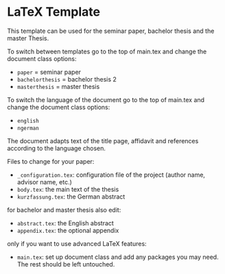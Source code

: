 LaTeX Template 
==============

This template can be used for the seminar paper, bachelor thesis and
the master Thesis.

To switch between templates go to the top of main.tex and change the document class options:

* `paper` =  seminar paper
* `bachelorthesis` = bachelor thesis 2
* `masterthesis` = master thesis

To switch the language of the document go to the top of main.tex and change the document class options: 

* `english` 
* `ngerman`

The document adapts text of the title page, affidavit and references according to the language chosen.


Files to change for your paper:

* `_configuration.tex`: configuration file of the project (author name, advisor name, etc.)
* `body.tex`: the main text of the thesis
* `kurzfassung.tex`: the German abstract

for bachelor and master thesis also edit:

* `abstract.tex`: the English abstract
* `appendix.tex`: the optional appendix

only if you want to use advanced LaTeX features:

* `main.tex`: set up document class and add any packages you may need. The rest should be left untouched.
